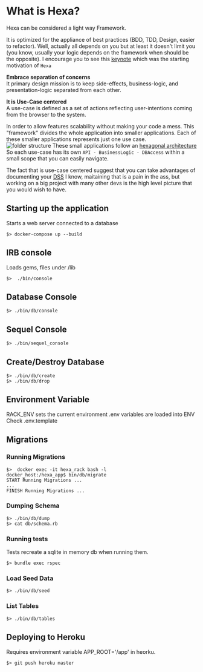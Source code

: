 # What is Hexa?

Hexa can be considered a light way Framework.

It is optimized for the appliance of best practices (BDD, TDD, Design, easier to refactor).
Well, actually all depends on you but at least it doesn't limit you
(you know, usually your logic depends on the framework when should be the opposite).
I encourage you to see this [keynote](https://www.youtube.com/watch?v=WpkDN78P884) which was the starting motivation of `Hexa`

**Embrace separation of concerns**  
It primary design mission is to keep side-effects, business-logic, and presentation-logic separated from each other.

**It is Use-Case centered**  
A use-case is defined as a set of actions reflecting user-intentions coming from the browser to the system.

In order to allow features scalability without making your code a mess.
This "framework" divides the whole application into smaller applications.
Each of these smaller applications represents just one use case.  
![folder structure]()
These small applications follow an [hexagonal architecture](<https://en.wikipedia.org/wiki/Hexagonal_architecture_(software)>)  
So each use-case has its own `API - BusinessLogic - DBAccess` within a small scope that you can easily navigate.  

The fact that is use-case centered suggest that you can take advantages of documenting your [DSS](https://en.wikipedia.org/wiki/System_sequence_diagram)
I know, maitaining that is a pain in the ass, but working on a big project with many other devs is the high level picture that you would wish to have.  

## Starting up the application

Starts a web server connected to a database

```shell
$> docker-compose up --build
```

## IRB console

Loads gems, files under /lib

```shell
$>  ./bin/console
```

## Database Console

```shell
$> ./bin/db/console
```

## Sequel Console

```shell
$> ./bin/sequel_console
```

## Create/Destroy Database

```shell
$> ./bin/db/create
$> ./bin/db/drop
```

## Environment Variable

RACK_ENV sets the current environment
.env variables are loaded into ENV
Check .env.template

## Migrations

### Running Migrations

```shell
$>  docker exec -it hexa_rack bash -l
docker_host:/hexa_app$ bin/db/migrate
START Running Migrations ...
...
FINISH Running Migrations ...
```

### Dumping Schema

```shell
$> ./bin/db/dump
$> cat db/schema.rb
```

### Running tests

Tests recreate a sqlite in memory db when running them.

```shell
$> bundle exec rspec
```

### Load Seed Data

```shell
$> ./bin/db/seed
```

### List Tables

```shell
$> ./bin/db/tables
```

## Deploying to Heroku

Requires environment variable APP_ROOT='/app' in heorku.

```shell
$> git push heroku master
```

